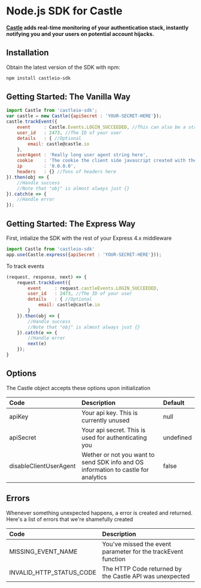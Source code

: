 # Node.js SDK for Castle

**[Castle](https://castle.io) adds real-time monitoring of your authentication stack, instantly notifying you and your users on potential account hijacks.**

## Installation

Obtain the latest version of the SDK with npm:

```bash
npm install castleio-sdk
```

## Getting Started: The Vanilla Way

```javascript
import Castle from 'castleio-sdk';
var castle = new Castle({apiSecret : 'YOUR-SECRET-HERE'});
castle.trackEvent({
    event     : Castle.Events.LOGIN_SUCCEEDED, //This can also be a string EX: $login.failed
    user_id   : 2473, //The ID of your user
    details   : { //Optional
        email: castle@castle.io
    },
    userAgent : 'Really long user agent string here',
    cookie    : 'The cookie the client side javascript created with the name __cid',
    ip        : '0.0.0.0',
    headers   : {} //Tons of headers here
}).then(obj => {
    //Handle success
    //Note that "obj" is almost always just {}
}).catch(e => {
    //Handle error
});
```

## Getting Started: The Express Way

First, intialize the SDK with the rest of your Express 4.x middleware
```javascript
import Castle from 'castleio-sdk'
app.use(Castle.express({apiSecret : 'YOUR-SECRET-HERE'}));
```

To track events

```javascript
(request, response, next) => {
    request.trackEvent({
        event     : request.castleEvents.LOGIN_SUCCEEDED,
        user_id   : 2473, //The ID of your user
        details   : { //Optional
            email: castle@castle.io
        }
    }).then(obj => {
        //Handle success
        //Note that "obj" is almost always just {}
    }).catch(e => {
        //Handle error
        next(e)
    });   
}
```

## Options

The Castle object accepts these options upon initialization

| Code                             | Description     |Default    |
|:---------------------------------|:----------------|:----------|
|apiKey|Your api key. This is currently unused|null|
|apiSecret|Your api secret. This is used for authenticating you|undefined|
|disableClientUserAgent|Wether or not you want to send SDK info and OS information to castle for analytics|false|

## Errors
Whenever something unexpected happens, a error is created and returned. Here's a list of errors
that we're shamefully created

| Code                             | Description     |
|:---------------------------------|:----------------|
|MISSING_EVENT_NAME|You've missed the event parameter for the trackEvent function|
|INVALID_HTTP_STATUS_CODE|The HTTP Code returned by the Castle API was unexpected|
